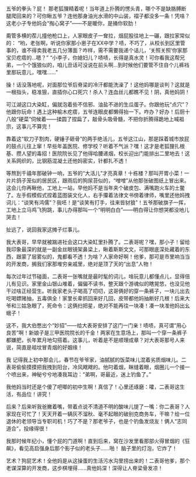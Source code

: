 五爷的拳头？屁！ 那老狐狸精着呢！当年道上扑腾的愣头青，哪个不是缺胳膊断腿爬回来的？可你瞅五爷？连他那身油光水滑的中山装，褶子都没多一条！凭啥？这老小子专他妈会“掏心窝子”——不是暖你，是捅你软肋！

甭管多横的茬儿撞他枪口上，人家眼皮子一耷拉，烟屁股往地上一碾，跟拉家常似的：
“哟，老张啊，听说你家那小崽子在XX中学？啧，不巧了，从校长到区里管事的，谁不得卖我老五几分薄面？咋样，需不需要我递个话儿，‘关照关照’你家那宝贝疙瘩的…嗯？”
“小李子，你媳妇儿？啧啧，长得是真水灵！可你看我这帮兄弟，一个个饿狼似的，咱儿丑话可没说在前头啊…到时候他们要管不住自个儿裤裆里那玩意儿，嘿嘿……”

操！话没落地呢，对面那位爷后脊梁的冷汗都能洗澡了！这他妈哪是谈判？这就是一根指头，稳准狠，直插你心口死穴！杀人？连血丝儿都瞧不见！阴，真他妈阴！

可江湖这口大染缸，偏就泡着些不信邪、油盐不进的生瓜蛋子。你跟他玩“点穴”？他跟你玩命！遇上这种榆木疙瘩，五爷连眼皮都懒得抬一下。咋办？好办！后厨十八般“硬菜”伺候着——揉圆了捏扁了，敲骨头吸骨髓，不把你折腾得跪地上喊祖宗，这事儿不算完！

靠着这“软刀子割肉，硬锤子砸骨”的两手绝活儿，五爷这江山，那是踩着城市放屁的鼓点儿往上窜！早些年盖医院、修学校？听着不气派？嘿！这才是老狐狸扎根基、攒人望的毒招！医院院长见了他得哈腰递烟，校长迎出门能排出二里地去！这关系网织的，比钢筋混凝土还他妈密实，针都扎不透！

等熬到千禧年那破钟一响，五爷的“大活儿”才亮真章！十栋楼？那叫开胃小菜！一片片鸽子笼似的居民区，跟雨后的狗尿苔似的，“噌噌”从他那张破图纸上冒出来。这会儿你再瞅他，工地上一站，早他妈不是当年夹个破皮包、满嘴跑火车的土鳖了。左手假模假式捏着蓝图装文化人，右手攥着法律文书傍着律师，嘴里还他妈拽词儿：“谈笑有鸿儒”？我呸！是“谈笑有打手，往来皆豺狼”！五爷那破旗子一挥，工地上立马鸡飞狗跳，事儿办得那叫一个“明明白白”——明白得让你想哭都没地儿哭去！

扯远了，说回我家这摊子烂事儿。

我大表哥，早早就被踹进社会这口大染缸里扑腾了。二表哥呢？嘿，那小子！留给我印象最深的就是一副金丝眼镜架鼻梁上，瞅着斯斯文文，可那眼底深处藏着的东西，跟蒙了层雾似的，鬼都看不透！为啥？人家命好啊！他爹，那可是市里响当当的开发商，搁我们家那堆穷亲戚里，绝对是顶了天的“出息”人物！

每次过年过节碰面，二表哥一张嘴就是最时髦的词儿，啥玩意儿都懂点儿，显得倍儿有见识。家里金山银山堆着，偏偏不读书，整天跟个游魂似的瞎晃悠，也没见他干过啥正经营生。听我家老头子喝高了叨叨，这哥俩好的穿一条裤子，一块儿出去吃喝嫖赌抽，五毒俱全！家里长辈抓回来好几回，皮带都他妈抽断好几根！后来大爷和三姑急眼了，死命令：这俩扫把星，绝对不能再往一块凑！凑一块准他妈出幺蛾子！

这不，我大伯憋出个“妙招”——给大表哥安排了这门一门亲！啧啧，真可谓“用心良苦”啊！新娘子是三甲医院院长的千金！两家在生意场上，那叫一个穿一条裤子都嫌肥，长年累月地勾搭着。这事儿，听着是不是顺理成章？对大表哥那号人来说，简直是祖坟冒青烟的好姻缘！

我 记得我上初中那会儿，春节在爷爷家，油腻腻的饭菜味儿混着劣质烟味儿。二表哥偷偷摸摸把我拽到阳台，冷风飕飕的。他叼着烟，眯缝着眼，烟圈儿一个接一个喷出来，神秘兮兮地凑我耳边：“弟啊，哥最近，迷上钓鱼了。”

我他妈当时还是个傻了吧唧的初中生啊！真信了！心里还琢磨：嚯，二表哥这生活，有品位！讲究！

后来？后来听我爸撇着嘴，带着点说不清道不明的酸味儿提了一嘴：你二表哥？人家现在可忙了！天天开着一辆灰不溜秋、毫不起眼的破别克商务车，干嘛？给一位退休的老领导当专职司机！巧了不是？那老爷子，也是个钓鱼发烧友！俩人“志同道合”，投缘得很！

我那时候年纪小，懂个屁的门道啊！直到后来，窝在沙发里看那部火得冒烟的《狂飙》，看见高启强身后那个影子似的老头子……啪！ 脑子里的灯泡，它炸了！

艺术？狗屁艺术！全他妈是从这操蛋的生活污水沟里捞出来的！二表哥他爹，那个老谋深算的开发商，这步棋埋得……真他妈深！深得让人脊梁骨发凉！

